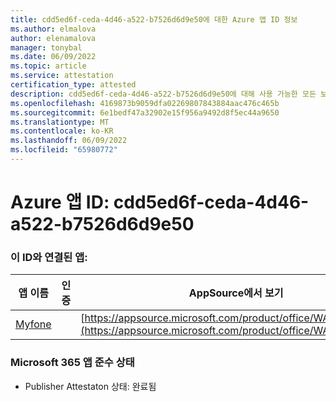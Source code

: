 ```yaml
---
title: cdd5ed6f-ceda-4d46-a522-b7526d6d9e50에 대한 Azure 앱 ID 정보
ms.author: elmalova
author: elenamalova
manager: tonybal
ms.date: 06/09/2022
ms.topic: article
ms.service: attestation
certification_type: attested
description: cdd5ed6f-ceda-4d46-a522-b7526d6d9e50에 대해 사용 가능한 모든 보안 및 규정 준수 정보입니다.
ms.openlocfilehash: 4169873b9059dfa02269807843884aac476c465b
ms.sourcegitcommit: 6e1bedf47a32902e15f956a9492d8f5ec44a9650
ms.translationtype: MT
ms.contentlocale: ko-KR
ms.lasthandoff: 06/09/2022
ms.locfileid: "65980772"
---
```

# <a name="azure-app-id-cdd5ed6f-ceda-4d46-a522-b7526d6d9e50"></a>Azure 앱 ID: cdd5ed6f-ceda-4d46-a522-b7526d6d9e50


### <a name="apps-associated-with-this-id"></a>이 ID와 연결된 앱:
| **앱 이름** | **인증** | **AppSource에서 보기** |
|--------------|---------------|-----------------------|
| [Myfone](../forward/WA200000716.md) |  | [https://appsource.microsoft.com/product/office/WA200000716](https://appsource.microsoft.com/product/office/WA200000716) |

### <a name="microsoft-365-app-compliance-status"></a>Microsoft 365 앱 준수 상태
- Publisher Attestaton 상태: 완료됨
